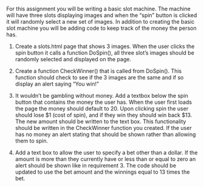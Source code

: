 For this assignment you will be writing a basic slot machine.  The machine will have three slots displaying images and when the “spin” button is clicked it will randomly select a new set of images.  In addition to creating the basic slot machine you will be adding code to keep track of the money the person has.

1.	Create a slots.html page that shows 3 images.  When the user clicks the spin button it calls a function DoSpin(), all three slot’s images should be randomly selected and displayed on the page.

2.	Create a function CheckWinner() that is called from DoSpin().  This function should check to see if the 3 images are the same and if so display an alert saying “You win!”

3.	It wouldn’t be gambling without money.  Add a textbox below the spin button that contains the money the user has.  When the user first loads the page the money should default to 20.  Upon clicking spin the user should lose $1 (cost of spin), and if they win they should win back $13.  The new amount should be written to the text box.  This functionality should be written in the CheckWinner function you created.  If the user has no money an alert stating that should be shown rather than allowing them to spin.

4.	Add a text box to allow the user to specify a bet other than a dollar.  If the amount is more than they currently have or less than or equal to zero an alert should be shown like in requirement 3.  The code should be updated to use the bet amount and the winnings equal to 13 times the bet.
